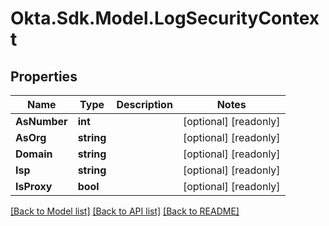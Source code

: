 # Okta.Sdk.Model.LogSecurityContext

## Properties

Name | Type | Description | Notes
------------ | ------------- | ------------- | -------------
**AsNumber** | **int** |  | [optional] [readonly] 
**AsOrg** | **string** |  | [optional] [readonly] 
**Domain** | **string** |  | [optional] [readonly] 
**Isp** | **string** |  | [optional] [readonly] 
**IsProxy** | **bool** |  | [optional] [readonly] 

[[Back to Model list]](../README.md#documentation-for-models) [[Back to API list]](../README.md#documentation-for-api-endpoints) [[Back to README]](../README.md)

